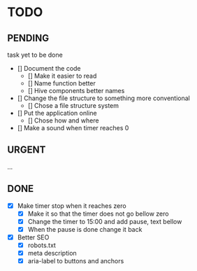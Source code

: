 # TODO

## PENDING

task yet to be done

- [] Document the code
  - [] Make it easier to read
  - [] Name function better
  - [] Hive components better names
- [] Change the file structure to something more conventional
  - [] Chose a file structure system
- [] Put the application online
  - [] Chose how and where
- [] Make a sound when timer reaches 0

## URGENT

...

## DONE

- [x] Make timer stop when it reaches zero
  - [x] Make it so that the timer does not go bellow zero
  - [x] Change the timer to 15:00 and add pause, text bellow
  - [x] When the pause is done change it back
- [x] Better SEO
  - [x] robots.txt
  - [x] meta description
  - [x] aria-label to buttons and anchors
